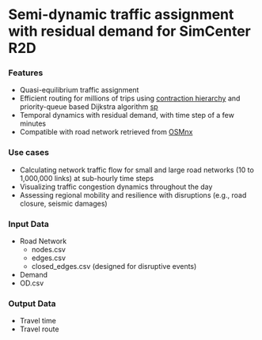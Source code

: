 # Semi-dynamic traffic assignment with residual demand for SimCenter R2D

### Features
* Quasi-equilibrium traffic assignment
* Efficient routing for millions of trips using [contraction hierarchy](https://github.com/UDST/pandana/blob/dev/examples/shortest_path_example.py) and priority-queue based Dijkstra algorithm [sp](https://github.com/cb-cities/sp)
* Temporal dynamics with residual demand, with time step of a few minutes
* Compatible with road network retrieved from [OSMnx](https://github.com/gboeing/osmnx)

### Use cases
* Calculating network traffic flow for small and large road networks (10 to 1,000,000 links) at sub-hourly time steps
* Visualizing traffic congestion dynamics throughout the day
* Assessing regional mobility and resilience with disruptions (e.g., road closure, seismic damages)

### Input Data
* Road Network
  * nodes.csv
  * edges.csv
  * closed_edges.csv (designed for disruptive events)
* Demand
*   OD.csv

### Output Data
* Travel time
* Travel route
